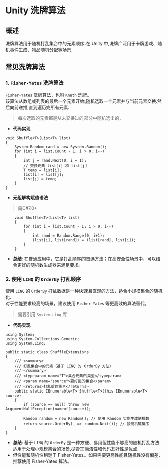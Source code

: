 # Unity 洗牌算法

## 概述

洗牌算法用于随机打乱集合中的元素顺序.在 Unity 中,洗牌广泛用于卡牌游戏、随机事件生成、物品随机分配等场景.

## 常见洗牌算法

### 1. `Fisher-Yates` 洗牌算法

`Fisher-Yates` 洗牌算法，也叫 `Knuth` 洗牌。  
该算法从数组或列表的最后一个元素开始,随机选取一个元素并与当前元素交换.然后向前递推,直到遍历完所有元素.  
> 每次选取的元素都是从未交换过的部分中随机选出的，

- **代码实现**

```CSharp
void Shuffle<T>(List<T> list)
{
    System.Random rand = new System.Random();
    for (int i = list.Count - 1; i > 0; i--)
    {
        int j = rand.Next(0, i + 1);
        // 交换元素 list[i] 和 list[j]
        T temp = list[i];
        list[i] = list[j];
        list[j] = temp;
    }
}
```
- **元组解构赋值语法**
> 需C#7.0+
```CSharp
    void Shuffle<T>(List<T> list)
    {
        for (int i = list.Count - 1; i > 0; i--)
        {
            int rand = Random.Range(0, i+1);
            (list[i], list[rand]) = (list[rand], list[i]);
        }
    }
```  

- **总结**: 在普通应用中，它是打乱顺序的首选方法；在高安全性场景中，可以结合更好的随机数生成器来满足要求。

### 2. 使用 `LINQ` 的 `OrderBy` 打乱顺序

使用 `LINQ` 的 `OrderBy` 打乱数据是一种快速且直观的方法，适合小规模集合的随机化.  
对于性能要求较高的场景，建议使用 `Fisher-Yates` 等更高效的算法替代。

> 需要引用 `System.Linq` 库


- **代码实现**

```CSharp
using System;
using System.Collections.Generic;
using System.Linq;

public static class ShuffleExtensions
{
    /// <summary>
    /// 打乱集合中的元素（基于 LINQ 的 OrderBy 方法）
    /// </summary>
    /// <typeparam name="T">集合元素的类型</typeparam>
    /// <param name="source">要打乱的集合</param>
    /// <returns>打乱后的集合</returns>
    public static IEnumerable<T> Shuffle<T>(this IEnumerable<T> source)
    {
        if (source == null) throw new ArgumentNullException(nameof(source));

        Random random = new Random(); // 使用 Random 实例生成随机数
        return source.OrderBy(_ => random.Next()); // 按随机键排序
    }
}

```

- **总结**: 基于 `LINQ` 的 `OrderBy` 是一种方便、易用但性能不够高的随机打乱方法.适用于处理小规模集合的场景,尽管其简洁性和代码友好性是优点.  
- 但性能和随机性稍逊于 Fisher-Yates。如果需要更高性能且随机性没有偏差，推荐使用 Fisher-Yates 算法。